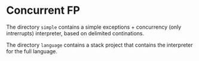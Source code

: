 # Concurrent FP

The directory `simple` contains a simple exceptions + concurrency (only intrerrupts) interpreter, based on delimited continations. 

The directory `language` contains a stack project that contains the interpreter for the full language. 
